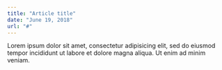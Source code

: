 ```yaml
---
title: "Article title"
date: "June 19, 2018"
url: "#"
---
```


Lorem ipsum dolor sit amet, consectetur adipisicing elit, sed do eiusmod tempor incididunt ut labore et dolore magna aliqua. Ut enim ad minim veniam.
